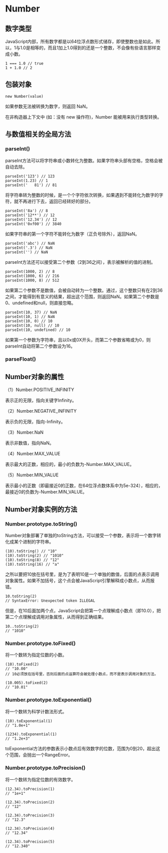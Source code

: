 # Number

## 数字类型

JavaScript内部，所有数字都是以64位浮点数形式储存，即使整数也是如此。所以，1与1.0是相等的，而且1加上1.0得到的还是一个整数，不会像有些语言那样变成小数。

    1 === 1.0 // true
    1 + 1.0 // 2

## 包装对象

    new Number(value)
    
如果参数无法被转换为数字，则返回 NaN。

在非构造器上下文中 (如：没有 new 操作符)，Number 能被用来执行类型转换。

## 与数值相关的全局方法

### parseInt()

parseInt方法可以将字符串或小数转化为整数。如果字符串头部有空格，空格会被自动去除。

    parseInt('123') // 123
    parseInt(1.23) // 1
    parseInt('   81') // 81

将字符串转为整数的时候，是一个个字符依次转换，如果遇到不能转化为数字的字符，就不再进行下去，返回已经转好的部分。

    parseInt('8a') // 8
    parseInt('12**') // 12
    parseInt('12.34') // 12
    parseInt('0xf00') // 3840

如果字符串的第一个字符不能转化为数字（正负号除外），返回NaN。

    parseInt('abc') // NaN
    parseInt('.3') // NaN
    parseInt('') // NaN

parseInt方法还可以接受第二个参数（2到36之间），表示被解析的值的进制。

    parseInt(1000, 2) // 8
    parseInt(1000, 6) // 216
    parseInt(1000, 8) // 512

如果第二个参数不是数值，会被自动转为一个整数。通过，这个整数只有在2到36之间，才能得到有意义的结果，超出这个范围，则返回NaN。如果第二个参数是0、undefined和null，则直接忽略。

    parseInt(10, 37) // NaN
    parseInt(10, 1) // NaN
    parseInt(10, 0) // 10
    parseInt(10, null) // 10
    parseInt(10, undefined) // 10

如果第一个参数为字符串，且以0x或0X开头，而第二个参数省略或为0，则parseInt自动将第二个参数设为16。

### parseFloat()

## Number对象的属性

（1）Number.POSITIVE_INFINITY

表示正的无限，指向关键字Infinity。

（2）Number.NEGATIVE_INFINITY

表示负的无限，指向-Infinity。

（3）Number.NaN

表示非数值，指向NaN。

（4）Number.MAX_VALUE

表示最大的正数，相应的，最小的负数为-Number.MAX_VALUE。

（5）Number.MIN_VALUE

表示最小的正数（即最接近0的正数，在64位浮点数体系中为5e-324），相应的，最接近0的负数为-Number.MIN_VALUE。

## Number对象实例的方法

### Number.prototype.toString()

Number对象部署了单独的toString方法，可以接受一个参数，表示将一个数字转化成某个进制的字符串。

    (10).toString() // "10"
    (10).toString(2) // "1010"
    (10).toString(8) // "12"
    (10).toString(16) // "a"

之所以要把10放在括号里，是为了表明10是一个单独的数值，后面的点表示调用对象属性。如果不加括号，这个点会被JavaScript引擎解释成小数点，从而报错。
    
    10.toString(2) 
    // SyntaxError: Unexpected token ILLEGAL

但是，在10后面加两个点，JavaScript会把第一个点理解成小数点（即10.0），把第二个点理解成调用对象属性，从而得到正确结果。

    10..toString(2) 
    // "1010"

### Number.prototype.toFixed()

将一个数转为指定位数的小数。

    (10).toFixed(2)
    // "10.00"
    // 10必须放在括号里，否则后面的点运算符会被处理小数点，而不是表示调用对象的方法。
    
    (10.005).toFixed(2)
    // "10.01"
    
### Number.prototype.toExponential()

将一个数转为科学计数法形式。
    
    (10).toExponential(1)
    // "1.0e+1"
    
    (1234).toExponential(1)
    // "1.2e+3"

toExponential方法的参数表示小数点后有效数字的位数，范围为0到20，超出这个范围，会抛出一个RangeError。

### Number.prototype.toPrecision()

将一个数转为指定位数的有效数字。

    (12.34).toPrecision(1)
    // "1e+1"
    
    (12.34).toPrecision(2)
    // "12"
    
    (12.34).toPrecision(3)
    // "12.3"
    
    (12.34).toPrecision(4)
    // "12.34"
    
    (12.34).toPrecision(5)
    // "12.340"